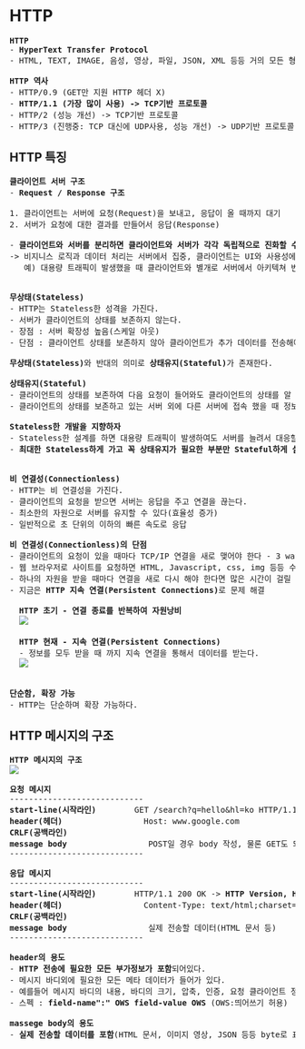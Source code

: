 # HTTP
<pre>
<b>HTTP</b>
- <b>HyperText Transfer Protocol</b>
- HTML, TEXT, IMAGE, 음성, 영상, 파일, JSON, XML 등등 거의 모든 형태의 바이너리(이진법) 데이터 전송 가능

<b>HTTP 역사</b>
- HTTP/0.9 (GET만 지원 HTTP 헤더 X)
- <b>HTTP/1.1 (가장 많이 사용) -> TCP기반 프로토콜</b>
- HTTP/2 (성능 개선) -> TCP기반 프로토콜
- HTTP/3 (진행중: TCP 대신에 UDP사용, 성능 개선) -> UDP기반 프로토콜
</pre>
## HTTP 특징
<pre>
<b>클라이언트 서버 구조</b>
- <b>Request / Response 구조</b>

1. 클라이언트는 서버에 요청(Request)을 보내고, 응답이 올 때까지 대기
2. 서버가 요청에 대한 결과를 만들어서 응답(Response)

- <b>클라이언트와 서버를 분리하면 클라이언트와 서버가 각각 독립적으로 진화할 수 있다.</b>
-> 비지니스 로직과 데이터 처리는 서버에서 집중, 클라이언트는 UI와 사용성에 집중하여 역할을 분리시킨다.
   예) 대용량 트래픽이 발생했을 때 클라이언트와 별개로 서버에서 아키텍쳐 번경만으로 해결할 수 있다.


<b>무상태(Stateless)</b>
- HTTP는 Stateless한 성격을 가진다.
- 서버가 클라이언트의 상태를 보존하지 않는다.
- 장점 : 서버 확장성 높음(스케일 아웃)
- 단점 : 클라이언트 상태를 보존하지 않아 클라이언트가 추가 데이터를 전송해야 한다.

<b>무상태(Stateless)</b>와 반대의 의미로 <b>상태유지(Stateful)</b>가 존재한다.

<b>상태유지(Stateful)</b>
- 클라이언트의 상태를 보존하여 다음 요청이 들어와도 클라이언트의 상태를 알 수 있다.
- 클라이언트의 상태를 보존하고 있는 서버 외에 다른 서버에 접속 했을 때 정보를 알 수 없다.

<b>Stateless한 개발을 지향하자</b>
- Stateless한 설계를 하면 대용량 트래픽이 발생하여도 서버를 늘려서 대응할 수 있다.
- <b>최대한 Stateless하게 가고 꼭 상태유지가 필요한 부분만 Stateful하게 설계한다.</b>


<b>비 연결성(Connectionless)</b>
- HTTP는 비 연결성을 가진다.
- 클라이언트의 요청을 받으면 서버는 응답을 주고 연결을 끊는다.
- 최소한의 자원으로 서버를 유지할 수 있다(효율성 증가)
- 일반적으로 초 단위의 이하의 빠른 속도로 응답

<b>비 연결성(Connectionless)의 단점</b>
- 클라이언트의 요청이 있을 때마다 TCP/IP 연결을 새로 맺어야 한다 - 3 way handshake 시간 추가
- 웹 브라우저로 사이트를 요청하면 HTML, Javascript, css, img 등등 수 많은 자원이 함께 다운로드 된다.
- 하나의 자원을 받을 때마다 연결을 새로 다시 해야 한다면 많은 시간이 걸릴 것이다.
- 지금은 <b>HTTP 지속 연결(Persistent Connections)</b>로 문제 해결

  <b>HTTP 초기 - 연결 종료를 반복하여 자원낭비</b>
  <img src="https://github.com/RyuKyeongWoo/TIL/blob/main/HTTP/img/Connectionless.PNG"/>

  <b>HTTP 현재 - 지속 연결(Persistent Connections)</b>
  - 정보를 모두 받을 때 까지 지속 연결을 통해서 데이터를 받는다.
  <img src="https://github.com/RyuKyeongWoo/TIL/blob/main/HTTP/img/PersistentConnections.PNG"/>


<b>단순함, 확장 가능</b>
- HTTP는 단순하며 확장 가능하다.
</pre>
## HTTP 메시지의 구조
<pre>
<b>HTTP 메시지의 구조</b>
<img src="https://github.com/RyuKyeongWoo/TIL/blob/main/HTTP/img/HTTPMessage.PNG"/>

<b>요청 메시지</b>
----------------------------
<b>start-line(시작라인)</b>        GET /search?q=hello&hl=ko HTTP/1.1 -> <b>HTTP 메서드 /요청대상(절대경로?쿼리스트링), HTTP Version</b>
<b>header(헤더)</b>                 Host: www.google.com
<b>CRLF(공백라인)</b>
<b>message body</b>                 POST일 경우 body 작성, 물론 GET도 되지만 권장하지 않음
----------------------------

<b>응답 메시지</b>
----------------------------
<b>start-line(시작라인)</b>        HTTP/1.1 200 OK -> <b>HTTP Version, HTTP State Code</b>
<b>header(헤더)</b>                 Content-Type: text/html;charset=UTF-8 | Content-Length: 3423 | ...
<b>CRLF(공백라인)</b>
<b>message body</b>                 실제 전송할 데이터(HTML 문서 등)
----------------------------

<b>header의 용도</b>
- <b>HTTP 전송에 필요한 모든 부가정보가 포함</b>되어있다.
- 메시지 바디외에 필요한 모든 메타 데이터가 들어가 있다.
- 예를들어 메시지 바디의 내용, 바디의 크기, 압축, 인증, 요청 클라이언트 정보, 캐시 관리 정보 등등.. 필요시 임의의 헤더 추가도 가능
- 스펙 : <b>field-name":" OWS field-value OWS</b> (OWS:띄어쓰기 허용)

<b>massege body의 용도</b>
- <b>실제 전송할 데이터를 포함</b>(HTML 문서, 이미지 영상, JSON 등등 byte로 표현할 수 있는 모든 데이터 전송 가능)
</pre>
